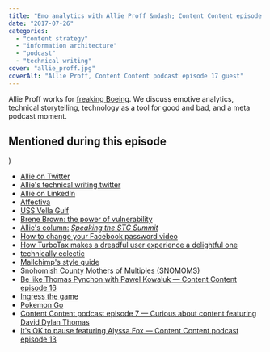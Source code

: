 ```yaml
---
title: "Emo analytics with Allie Proff &mdash; Content Content episode 17"
date: "2017-07-26"
categories:
  - "content strategy"
  - "information architecture"
  - "podcast"
  - "technical writing"
cover: "allie_proff.jpg"
coverAlt: "Allie Proff, Content Content podcast episode 17 guest"
---
```


Allie Proff works for [freaking Boeing](http://www.boeing.com/). We discuss emotive analytics, technical storytelling, technology as a tool for good and bad, and a meta podcast moment.

## Mentioned during this episode

)
- [Allie on Twitter](https://twitter.com/allieproff)
- [Allie's technical writing twitter](https://twitter.com/techniceclectic)
- [Allie on LinkedIn](https://linkedin.com/in/allieproff)
- [Affectiva](https://www.affectiva.com/)
- [USS Vella Gulf](http://www.public.navy.mil/surflant/cg72/Pages/default.aspx)
- [Brene Brown: the power of vulnerability](https://www.ted.com/talks/brene_brown_on_vulnerability)
- [Allie's column:](https://www.stc.org/notebook/speaking-the-stc-summit/) _[Speaking the STC Summit](https://www.stc.org/notebook/speaking-the-stc-summit/)_
- [How to change your Facebook password video](https://www.facebook.com/facebook/videos/10153253485431729/)
- [How TurboTax makes a dreadful user experience a delightful one](https://www.appcues.com/blog/how-turbotax-makes-a-dreadful-user-experience-a-delightful-one/)
- [technically eclectic](http://www.technicallyeclectic.com/)
- [Mailchimp's style guide](http://www.voiceandtone.com/)
- [Snohomish County Mothers of Multiples (SNOMOMS)](https://snomoms.wordpress.com/)
- [Be like Thomas Pynchon with Pawel Kowaluk &mdash; Content Content episode 16](http://edmarsh.com/2017/06/27/like-thomas-pynchon-pawel-kowaluk-content-content-episode-16/)
- [Ingress the game](https://www.ingress.com)
- [Pokemon Go](https://www.pokemongo.com)
- [Content Content podcast episode 7 &mdash; Curious about content featuring David Dylan Thomas](http://edmarsh.com/2016/01/19/content-content-podcast-episode-7-curious-about-content-featuring-david-dylan-thomas/)
- [It's OK to pause featuring Alyssa Fox &mdash; Content Content podcast episode 13](http://edmarsh.com/2016/11/15/ok-pause-featuring-alyssa-fox-content-content-podcast-episode-13)

